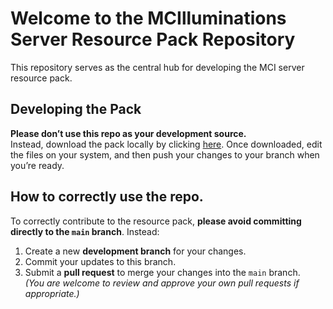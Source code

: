 # Welcome to the MCIlluminations Server Resource Pack Repository

This repository serves as the central hub for developing the MCI server resource pack.

## Developing the Pack  
**Please don’t use this repo as your development source.**  
Instead, download the pack locally by clicking [here](https://github.com/MC-Illuminations/ServerResourcePack/archive/refs/heads/main.zip). Once downloaded, edit the files on your system, and then push your changes to your branch when you’re ready.

## How to correctly use the repo.
To correctly contribute to the resource pack, **please avoid committing directly to the `main` branch**. Instead:  
1. Create a new **development branch** for your changes.  
2. Commit your updates to this branch.  
3. Submit a **pull request** to merge your changes into the `main` branch.  
   *(You are welcome to review and approve your own pull requests if appropriate.)*